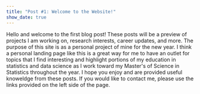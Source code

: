 ```yaml
---
title: "Post #1: Welcome to the Website!"
show_date: true 
---
```


Hello and welcome to the first blog post! These posts will be a preview of projects I am working on, research interests, career updates, and more. The purpose of this site is as a personal project of mine for the new year. I think a personal landing page like this is a great way for me to have an outlet for topics that I find interesting and highlight portions of my education in statistics and data science as I work toward my Master's of Science in Statistics throughout the year. I hope you enjoy and are provided useful knoweldge from these posts. If you would like to contact me, please use the links provided on the left side of the page.

